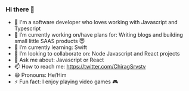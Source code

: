 ### Hi there 👋

- 🚀 I'm a software developer who loves working with Javascript and Typescript
- 🔭 I’m currently working on/have plans for: Writing blogs and building small little SAAS products 😇
- 🌱 I’m currently learning: Swift 
- 👯 I’m looking to collaborate on: Node Javascript and React projects
- 💬 Ask me about: Javascript or React 
- 📫 How to reach me: https://twitter.com/ChiragSrvstv
- 😄 Pronouns: He/Him
- ⚡ Fun fact: I enjoy playing video games 🎮

